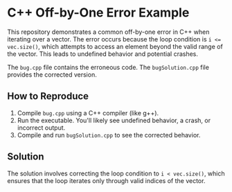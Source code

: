# C++ Off-by-One Error Example

This repository demonstrates a common off-by-one error in C++ when iterating over a vector.  The error occurs because the loop condition is `i <= vec.size()`, which attempts to access an element beyond the valid range of the vector.  This leads to undefined behavior and potential crashes.

The `bug.cpp` file contains the erroneous code. The `bugSolution.cpp` file provides the corrected version.

## How to Reproduce

1. Compile `bug.cpp` using a C++ compiler (like g++).
2. Run the executable.  You'll likely see undefined behavior, a crash, or incorrect output.
3. Compile and run `bugSolution.cpp` to see the corrected behavior.

## Solution

The solution involves correcting the loop condition to `i < vec.size()`, which ensures that the loop iterates only through valid indices of the vector.